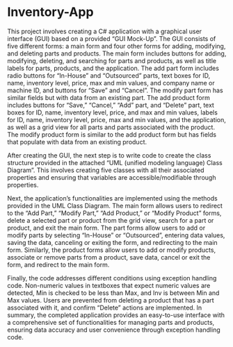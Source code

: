 # Inventory-App

This project involves creating a C# application with a graphical user interface (GUI) based on a provided “GUI Mock-Up”. The GUI consists of five different forms: a main form and four other forms for adding, modifying, and deleting parts and products. The main form includes buttons for adding, modifying, deleting, and searching for parts and products, as well as title labels for parts, products, and the application. The add part form includes radio buttons for “In-House” and “Outsourced” parts, text boxes for ID, name, inventory level, price, max and min values, and company name or machine ID, and buttons for “Save” and “Cancel”. The modify part form has similar fields but with data from an existing part. The add product form includes buttons for “Save,” “Cancel,” “Add” part, and “Delete” part, text boxes for ID, name, inventory level, price, and max and min values, labels for ID, name, inventory level, price, max and min values, and the application, as well as a grid view for all parts and parts associated with the product. The modify product form is similar to the add product form but has fields that populate with data from an existing product.

After creating the GUI, the next step is to write code to create the class structure provided in the attached “UML (unified modeling language) Class Diagram”. This involves creating five classes with all their associated properties and ensuring that variables are accessible/modifiable through properties.

Next, the application’s functionalities are implemented using the methods provided in the UML Class Diagram. The main form allows users to redirect to the “Add Part,” “Modify Part,” “Add Product,” or “Modify Product” forms, delete a selected part or product from the grid view, search for a part or product, and exit the main form. The part forms allow users to add or modify parts by selecting “In-House” or “Outsourced”, entering data values, saving the data, canceling or exiting the form, and redirecting to the main form. Similarly, the product forms allow users to add or modify products, associate or remove parts from a product, save data, cancel or exit the form, and redirect to the main form.

Finally, the code addresses different conditions using exception handling code. Non-numeric values in textboxes that expect numeric values are detected, Min is checked to be less than Max, and Inv is between Min and Max values. Users are prevented from deleting a product that has a part associated with it, and confirm “Delete” actions are implemented. In summary, the completed application provides an easy-to-use interface with a comprehensive set of functionalities for managing parts and products, ensuring data accuracy and user convenience through exception handling code.
